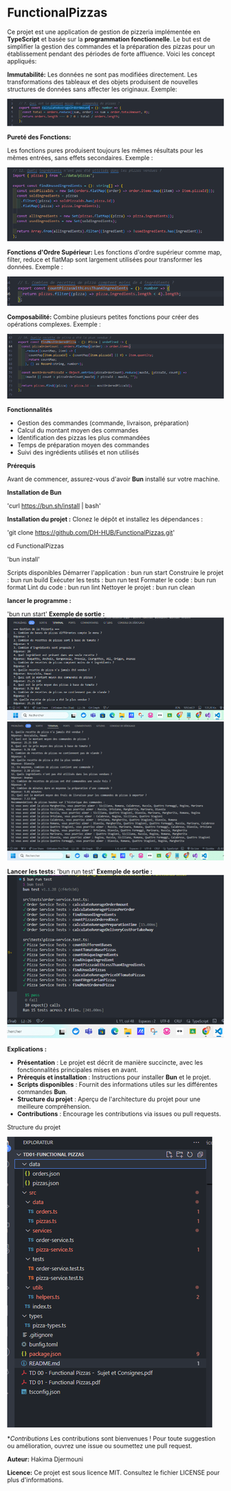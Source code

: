# FunctionalPizzas 

Ce projet est une application de gestion de pizzeria implémentée en **TypeScript** et basée sur la **programmation fonctionnelle**. Le but est de simplifier la gestion des commandes et la préparation des pizzas pour un établissement pendant des périodes de forte affluence. Voici les concept appliqués:

**Immutabilité:**
Les données ne sont pas modifiées directement. Les transformations des tableaux et des objets produisent de nouvelles structures de données sans affecter les originaux.
Exemple:

![alt text](image-3.png)

**Pureté des Fonctions:**

Les fonctions pures produisent toujours les mêmes résultats pour les mêmes entrées, sans effets secondaires.
Exemple :

![alt text](image-4.png)

**Fonctions d'Ordre Supérieur:**
Les fonctions d'ordre supérieur comme map, filter, reduce et flatMap sont largement utilisées pour transformer les données.
Exemple :

![alt text](image-5.png)

**Composabilité:**
Combine plusieurs petites fonctions pour créer des opérations complexes.
Exemple :

![alt text](image-6.png)

**Fonctionnalités**

- Gestion des commandes (commande, livraison, préparation)
- Calcul du montant moyen des commandes
- Identification des pizzas les plus commandées
- Temps de préparation moyen des commandes
- Suivi des ingrédients utilisés et non utilisés

**Prérequis**

Avant de commencer, assurez-vous d'avoir **Bun** installé sur votre machine.

**Installation de Bun**

'curl https://bun.sh/install | bash'

**Installation du projet :**
Clonez le dépôt et installez les dépendances :

'git clone https://github.com/DH-HUB/FunctionalPizzas.git'

cd FunctionalPizzas

'bun install'

Scripts disponibles 
Démarrer l'application : bun run start
Construire le projet : bun run build
Exécuter les tests : bun run test
Formater le code : bun run format
Lint du code : bun run lint
Nettoyer le projet : bun run clean

**lancer le programme :**

'bun run start'
**Exemple de sortie :**
![alt text](image-7.png)
![alt text](image-1.png)

**Lancer les tests:**
'bun run test'
**Exemple de sortie :**
![alt text](image-2.png)

**Explications :**
- **Présentation** : Le projet est décrit de manière succincte, avec les fonctionnalités principales mises en avant.
- **Prérequis et installation** : Instructions pour installer **Bun** et le projet.
- **Scripts disponibles** : Fournit des informations utiles sur les différentes commandes **Bun**.
- **Structure du projet** : Aperçu de l'architecture du projet pour une meilleure compréhension.
- **Contributions** : Encourage les contributions via issues ou pull requests.
  
Structure du projet 

![alt text](image.png)

**Contributions*
Les contributions sont bienvenues ! Pour toute suggestion ou amélioration, ouvrez une issue ou soumettez une pull request.

**Auteur:**
Hakima Djermouni

**Licence:** 
Ce projet est sous licence MIT. Consultez le fichier LICENSE pour plus d'informations.